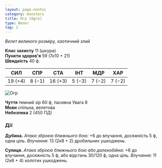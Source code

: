 ```yaml
---
layout: page-nontoc
category: monsters
title: Огр [Ogre]
type: Велет
tag: 2
---
```


_Велет великого розміру, хаотичний злий_

**Клас захисту** 11 (шкура)    
**Пункти здоров'я** 59 (7к10 + 21)    
**Швидкість** 40 ф.

| СИЛ     | СПР    | СТА     | ІНТ    | МДР    | ХАР    |
| ------- | ------ | ------- | ------ | ------ | ------ |
| 19 (+4) | 8 (−1) | 16 (+3) | 5 (−3) | 7 (−2) | 7 (−2) |

![Огр](https://www.dndbeyond.com/avatars/thumbnails/30834/129/1000/1000/638063882039265538.png)

**Чуття** темний зір 60 ф, пасивна Увага 8    
**Мови** спільна, велетова    
**Небезпека** 2 (450 ПД)

### Дії
**Дубина.** _Атака зброєю ближнього бою:_ +6 до влучання, досяжність 5 ф, одна ціль. _Влучання:_ 13 (2к8 + 2) дробильних ушкоджень.    

**Сулиця.** _Атака зброєю ближнього бою або далекобійна:_ +6 до влучання, досяжність 5 ф, або відстань 30/120 ф, одна ціль. _Влучання:_ 11 (2к6 + 4) колотих ушкоджень.
